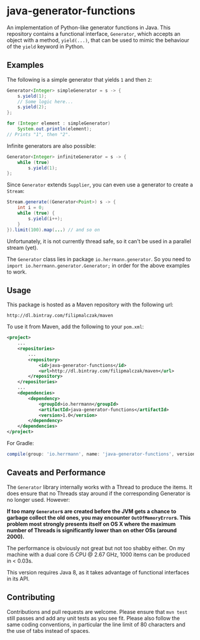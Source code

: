 java-generator-functions
========================

An implementation of Python-like generator functions in Java. This repository contains a functional interface, `Generator`, which accepts an object with a method, `yield(...)`, that can be used to mimic the behaviour of the `yield` keyword in Python.

Examples
--------
The following is a simple generator that yields `1` and then `2`:

```java
Generator<Integer> simpleGenerator = s -> {
    s.yield(1);
    // Some logic here...
    s.yield(2);
};

for (Integer element : simpleGenerator)
    System.out.println(element);
// Prints "1", then "2".
```

Infinite generators are also possible:

```java
Generator<Integer> infiniteGenerator = s -> {
    while (true)
        s.yield(1);
};
```

Since `Generator` extends `Supplier`, you can even use a generator to create a `Stream`:

```java
Stream.generate((Generator<Point>) s -> {
    int i = 0;
    while (true) {
        s.yield(i++);
    }
}).limit(100).map(...) // and so on
```

Unfortunately, it is not currently thread safe, so it can't be used in a parallel stream (yet).

The `Generator` class lies in package `io.herrmann.generator`. So you need to `import io.herrmann.generator.Generator;` in order for the above examples to work.

Usage
-----

This package is hosted as a Maven repository with the following url:

    http://dl.bintray.com/filipmalczak/maven

To use it from Maven, add the following to your `pom.xml`:

```xml
<project>
    ...
    <repositories>
        ...
        <repository>
            <id>java-generator-functions</id>
            <url>http://dl.bintray.com/filipmalczak/maven</url>
        </repository>
    </repositories>
    ...
    <dependencies>
        <dependency>
            <groupId>io.herrmann</groupId>
            <artifactId>java-generator-functions</artifactId>
            <version>1.0</version>
        </dependency>
    </dependencies>
</project>
```

For Gradle:

```gradle
compile(group: 'io.herrmann', name: 'java-generator-functions', version: '1.0')
```

Caveats and Performance
-----------------------
The `Generator` library internally works with a Thread to produce the items. It does ensure that no Threads stay around if the corresponding Generator is no longer used. However:

**If too many `Generator`s are created before the JVM gets a chance to garbage collect the old ones, you may encounter `OutOfMemoryError`s. This problem most strongly presents itself on OS X where the maximum number of Threads is significantly lower than on other OSs (around 2000).**

The performance is obviously not great but not too shabby either. On my machine with a dual core i5 CPU @ 2.67 GHz, 1000 items can be produced in < 0.03s.

This version requires Java 8, as it takes advantage of functional interfaces in its API.

Contributing
------------
Contributions and pull requests are welcome. Please ensure that `mvn test` still passes and add any unit tests as you see fit. Please also follow the same coding conventions, in particular the line limit of 80 characters and the use of tabs instead of spaces.
